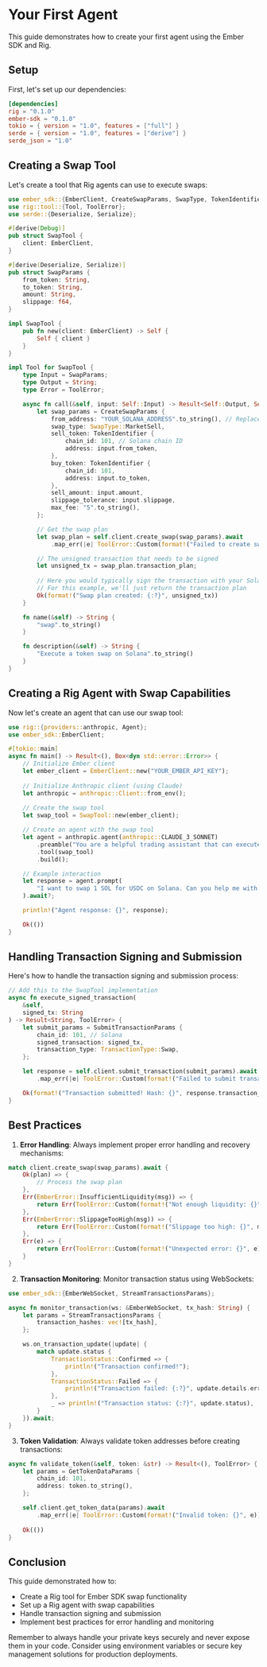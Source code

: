 # Your First Agent

This guide demonstrates how to create your first agent using the Ember SDK and Rig.

## Setup

First, let's set up our dependencies:

```toml:Cargo.toml
[dependencies]
rig = "0.1.0"
ember-sdk = "0.1.0"
tokio = { version = "1.0", features = ["full"] }
serde = { version = "1.0", features = ["derive"] }
serde_json = "1.0"
```

## Creating a Swap Tool

Let's create a tool that Rig agents can use to execute swaps:

```rust:src/tools/swap_tool.rs
use ember_sdk::{EmberClient, CreateSwapParams, SwapType, TokenIdentifier};
use rig::tool::{Tool, ToolError};
use serde::{Deserialize, Serialize};

#[derive(Debug)]
pub struct SwapTool {
    client: EmberClient,
}

#[derive(Deserialize, Serialize)]
pub struct SwapParams {
    from_token: String,
    to_token: String,
    amount: String,
    slippage: f64,
}

impl SwapTool {
    pub fn new(client: EmberClient) -> Self {
        Self { client }
    }
}

impl Tool for SwapTool {
    type Input = SwapParams;
    type Output = String;
    type Error = ToolError;

    async fn call(&self, input: Self::Input) -> Result<Self::Output, Self::Error> {
        let swap_params = CreateSwapParams {
            from_address: "YOUR_SOLANA_ADDRESS".to_string(), // Replace with actual address
            swap_type: SwapType::MarketSell,
            sell_token: TokenIdentifier {
                chain_id: 101, // Solana chain ID
                address: input.from_token,
            },
            buy_token: TokenIdentifier {
                chain_id: 101,
                address: input.to_token,
            },
            sell_amount: input.amount,
            slippage_tolerance: input.slippage,
            max_fee: "5".to_string(),
        };

        // Get the swap plan
        let swap_plan = self.client.create_swap(swap_params).await
            .map_err(|e| ToolError::Custom(format!("Failed to create swap: {}", e)))?;

        // The unsigned transaction that needs to be signed
        let unsigned_tx = swap_plan.transaction_plan;
        
        // Here you would typically sign the transaction with your Solana wallet
        // For this example, we'll just return the transaction plan
        Ok(format!("Swap plan created: {:?}", unsigned_tx))
    }

    fn name(&self) -> String {
        "swap".to_string()
    }

    fn description(&self) -> String {
        "Execute a token swap on Solana".to_string()
    }
}
```

## Creating a Rig Agent with Swap Capabilities

Now let's create an agent that can use our swap tool:

```rust:src/main.rs
use rig::{providers::anthropic, Agent};
use ember_sdk::EmberClient;

#[tokio::main]
async fn main() -> Result<(), Box<dyn std::error::Error>> {
    // Initialize Ember client
    let ember_client = EmberClient::new("YOUR_EMBER_API_KEY");
    
    // Initialize Anthropic client (using Claude)
    let anthropic = anthropic::Client::from_env();
    
    // Create the swap tool
    let swap_tool = SwapTool::new(ember_client);

    // Create an agent with the swap tool
    let agent = anthropic.agent(anthropic::CLAUDE_3_SONNET)
        .preamble("You are a helpful trading assistant that can execute token swaps on Solana.")
        .tool(swap_tool)
        .build();

    // Example interaction
    let response = agent.prompt(
        "I want to swap 1 SOL for USDC on Solana. Can you help me with that?"
    ).await?;

    println!("Agent response: {}", response);

    Ok(())
}
```

## Handling Transaction Signing and Submission

Here's how to handle the transaction signing and submission process:

```rust:src/tools/swap_tool.rs
// Add this to the SwapTool implementation
async fn execute_signed_transaction(
    &self,
    signed_tx: String
) -> Result<String, ToolError> {
    let submit_params = SubmitTransactionParams {
        chain_id: 101, // Solana
        signed_transaction: signed_tx,
        transaction_type: TransactionType::Swap,
    };

    let response = self.client.submit_transaction(submit_params).await
        .map_err(|e| ToolError::Custom(format!("Failed to submit transaction: {}", e)))?;

    Ok(format!("Transaction submitted! Hash: {}", response.transaction_hash))
}
```

## Best Practices

1. **Error Handling**: Always implement proper error handling and recovery mechanisms:
```rust
match client.create_swap(swap_params).await {
    Ok(plan) => {
        // Process the swap plan
    },
    Err(EmberError::InsufficientLiquidity(msg)) => {
        return Err(ToolError::Custom(format!("Not enough liquidity: {}", msg)));
    },
    Err(EmberError::SlippageTooHigh(msg)) => {
        return Err(ToolError::Custom(format!("Slippage too high: {}", msg)));
    },
    Err(e) => {
        return Err(ToolError::Custom(format!("Unexpected error: {}", e)));
    }
}
```

2. **Transaction Monitoring**: Monitor transaction status using WebSockets:
```rust
use ember_sdk::{EmberWebSocket, StreamTransactionsParams};

async fn monitor_transaction(ws: &EmberWebSocket, tx_hash: String) {
    let params = StreamTransactionsParams {
        transaction_hashes: vec![tx_hash],
    };

    ws.on_transaction_update(|update| {
        match update.status {
            TransactionStatus::Confirmed => {
                println!("Transaction confirmed!");
            },
            TransactionStatus::Failed => {
                println!("Transaction failed: {:?}", update.details.error);
            },
            _ => println!("Transaction status: {:?}", update.status),
        }
    }).await;
}
```

3. **Token Validation**: Always validate token addresses before creating transactions:
```rust
async fn validate_token(&self, token: &str) -> Result<(), ToolError> {
    let params = GetTokenDataParams {
        chain_id: 101,
        address: token.to_string(),
    };

    self.client.get_token_data(params).await
        .map_err(|e| ToolError::Custom(format!("Invalid token: {}", e)))?;
    
    Ok(())
}
```

## Conclusion

This guide demonstrated how to:
- Create a Rig tool for Ember SDK swap functionality
- Set up a Rig agent with swap capabilities
- Handle transaction signing and submission
- Implement best practices for error handling and monitoring

Remember to always handle your private keys securely and never expose them in your code. Consider using environment variables or secure key management solutions for production deployments. 